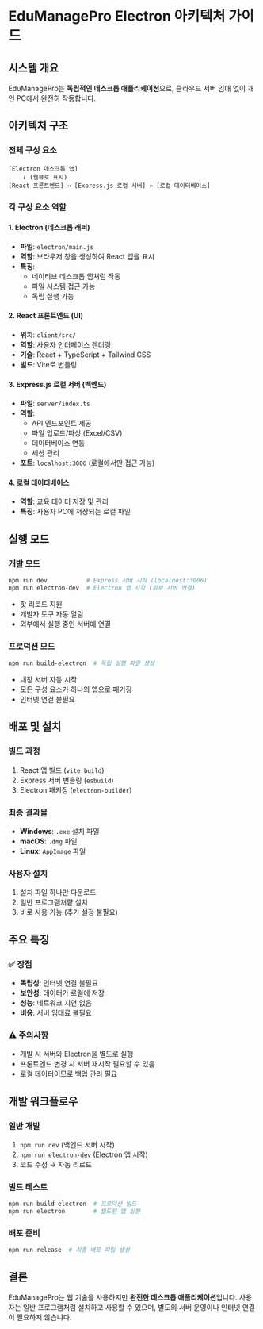 # EduManagePro Electron 아키텍처 가이드

## 시스템 개요
EduManagePro는 **독립적인 데스크톱 애플리케이션**으로, 클라우드 서버 임대 없이 개인 PC에서 완전히 작동합니다.

## 아키텍처 구조

### 전체 구성 요소
```
[Electron 데스크톱 앱]
    ↓ (웹뷰로 표시)
[React 프론트엔드] ↔ [Express.js 로컬 서버] ↔ [로컬 데이터베이스]
```

### 각 구성 요소 역할

#### 1. Electron (데스크톱 래퍼)
- **파일**: `electron/main.js`
- **역할**: 브라우저 창을 생성하여 React 앱을 표시
- **특징**: 
  - 네이티브 데스크톱 앱처럼 작동
  - 파일 시스템 접근 가능
  - 독립 실행 가능

#### 2. React 프론트엔드 (UI)
- **위치**: `client/src/`
- **역할**: 사용자 인터페이스 렌더링
- **기술**: React + TypeScript + Tailwind CSS
- **빌드**: Vite로 번들링

#### 3. Express.js 로컬 서버 (백엔드)
- **파일**: `server/index.ts`
- **역할**: 
  - API 엔드포인트 제공
  - 파일 업로드/파싱 (Excel/CSV)
  - 데이터베이스 연동
  - 세션 관리
- **포트**: `localhost:3006` (로컬에서만 접근 가능)

#### 4. 로컬 데이터베이스
- **역할**: 교육 데이터 저장 및 관리
- **특징**: 사용자 PC에 저장되는 로컬 파일

## 실행 모드

### 개발 모드
```bash
npm run dev           # Express 서버 시작 (localhost:3006)
npm run electron-dev  # Electron 앱 시작 (외부 서버 연결)
```
- 핫 리로드 지원
- 개발자 도구 자동 열림
- 외부에서 실행 중인 서버에 연결

### 프로덕션 모드
```bash
npm run build-electron  # 독립 실행 파일 생성
```
- 내장 서버 자동 시작
- 모든 구성 요소가 하나의 앱으로 패키징
- 인터넷 연결 불필요

## 배포 및 설치

### 빌드 과정
1. React 앱 빌드 (`vite build`)
2. Express 서버 번들링 (`esbuild`)
3. Electron 패키징 (`electron-builder`)

### 최종 결과물
- **Windows**: `.exe` 설치 파일
- **macOS**: `.dmg` 파일
- **Linux**: `AppImage` 파일

### 사용자 설치
1. 설치 파일 하나만 다운로드
2. 일반 프로그램처럍 설치
3. 바로 사용 가능 (추가 설정 불필요)

## 주요 특징

### ✅ 장점
- **독립성**: 인터넷 연결 불필요
- **보안성**: 데이터가 로컬에 저장
- **성능**: 네트워크 지연 없음
- **비용**: 서버 임대료 불필요

### ⚠️ 주의사항
- 개발 시 서버와 Electron을 별도로 실행
- 프론트엔드 변경 시 서버 재시작 필요할 수 있음
- 로컬 데이터이므로 백업 관리 필요

## 개발 워크플로우

### 일반 개발
1. `npm run dev` (백엔드 서버 시작)
2. `npm run electron-dev` (Electron 앱 시작)
3. 코드 수정 → 자동 리로드

### 빌드 테스트
```bash
npm run build-electron  # 프로덕션 빌드
npm run electron        # 빌드된 앱 실행
```

### 배포 준비
```bash
npm run release  # 최종 배포 파일 생성
```

## 결론
EduManagePro는 웹 기술을 사용하지만 **완전한 데스크톱 애플리케이션**입니다. 사용자는 일반 프로그램처럼 설치하고 사용할 수 있으며, 별도의 서버 운영이나 인터넷 연결이 필요하지 않습니다.